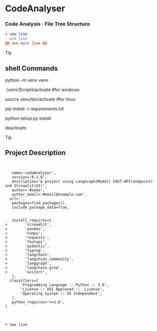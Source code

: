 # CodeAnalyser
### Code Analysis · File Tree Structure

```diff
+ new line
- old line
@@ one more line @@
```

>[!TIP]
> ## shell Commands
>
> python -m venv venv
>
> .\venv\Scripts\activate         #for windows
>
> source venv/bin/activate        #for linux
>
> pip install -r requirements.txt
>
> python setup.py install
>
> deactivate


>[!TIP]
> ## Project Description
> ```
>
>
>    name='codeAnalyser',
>    version='0.1.0',
>    description='A project using LangGraph(Model) FAST-API(endpoint) and Streamlit(UI)',
>    author='#name',
>    author_email='#email@example.com',
>   url='',  
>    packages=find_packages(),
>    include_package_data=True,
>
>
>    install_requires=[
> >        'streamlit',
> >        'pandas',
> >        'numpy',
> >        'requests',
> >        'fastapi',
> >        'pydantic',
> >        'typing',
> >        'langchain',
> >        'langchian_community',
> >        'langgraph',
> >        'langchain_groq',
> >        'uvicorn',
>    ],
>   classifiers=[
>        'Programming Language :: Python :: 3.9',
>        'License :: OSI Approved ::  License',
>        'Operating System :: OS Independent',
>    ],
>    python_requires='>=3.8',
>)
> ```



<br/>

```diff
+ new line
```
